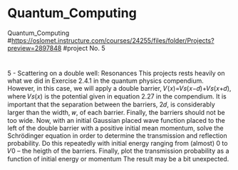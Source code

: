 # Quantum_Computing
Quantum_Computing
#https://oslomet.instructure.com/courses/24255/files/folder/Projects?preview=2897848
#project No. 5
# 
5 - Scattering on a double well: Resonances 
This projects rests heavily on what we did in Exercise 2.4.1 in the quantum physics compendium. 
However, in this case, we will apply a double barrier, 
𝑉(𝑥)=𝑉𝑠(𝑥−𝑑)+𝑉𝑠(𝑥+𝑑), 
where 𝑉𝑠(𝑥) is the potential given in equation 2.27 in the compendium. It is important that the 
separation between the barriers, 2𝑑, is considerably larger than the width, 𝑤, of each barrier. Finally, 
the barriers should not be too wide. 
Now, with an initial Gaussian placed wave function placed to the left of the double barrier with a 
positive initial mean momentum, solve the Schrödinger equation in order to determine the 
transmission and reflection probability. Do this repeatedly with initial energy ranging from (almost) 0 
to 𝑉0 – the heigth of the barriers. Finally, plot the transmission probability as a function of initial 
energy or momentum 
The result may be a bit unexpected. 
